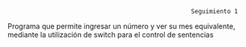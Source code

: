                                                        Seguimiento 1
                                                       
                                                       
Programa que permite ingresar un número y ver su mes equivalente, mediante la utilización de switch para el control de sentencias



